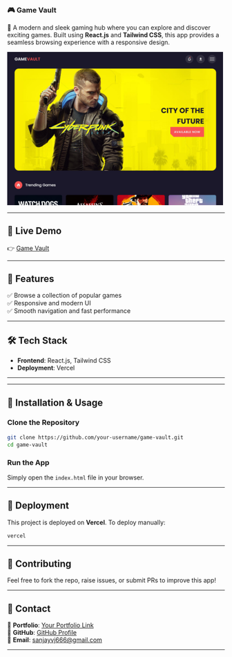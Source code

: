 ### **🎮 Game Vault**  

🚀 A modern and sleek gaming hub where you can explore and discover exciting games. Built using **React.js** and **Tailwind CSS**, this app provides a seamless browsing experience with a responsive design.

<img src="https://github.com/sanjayh06/game-vault-app/blob/main/images/project3.png" width="500">

---  

## **🔗 Live Demo**  
👉 [Game Vault](https://game-vault-app.vercel.app/)  

---

## **📌 Features**  
✅ Browse a collection of popular games  
✅ Responsive and modern UI  
✅ Smooth navigation and fast performance      

---

## **🛠️ Tech Stack**  
- **Frontend**: React.js, Tailwind CSS  
- **Deployment**: Vercel  

---

---

## **💾 Installation & Usage**  
### **Clone the Repository**  
```bash
git clone https://github.com/your-username/game-vault.git
cd game-vault
```
### **Run the App**  
Simply open the `index.html` file in your browser.

---

## **🚀 Deployment**  
This project is deployed on **Vercel**. To deploy manually:  
```bash
vercel
```

---

## **🤝 Contributing**  
Feel free to fork the repo, raise issues, or submit PRs to improve this app!  

---

## **📩 Contact**  
💼 **Portfolio**: [Your Portfolio Link](https://sanjay6911.github.io/portfolio/#)  
🔦 **GitHub**: [GitHub Profile](https://github.com/sanjayh06)  
📧 **Email**: sanjayvj666@gmail.com  

---
